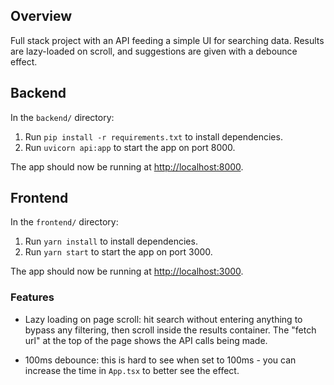 ## Overview

Full stack project with an API feeding a simple UI for searching data.
Results are lazy-loaded on scroll, and suggestions are given with a debounce effect.

## Backend

In the `backend/` directory:
1. Run `pip install -r requirements.txt` to install dependencies.
2. Run `uvicorn api:app` to start the app on port 8000.

The app should now be running at [http://localhost:8000](http://localhost:8000). 

## Frontend

In the `frontend/` directory:
1. Run `yarn install` to install dependencies.
2. Run `yarn start` to start the app on port 3000.

The app should now be running at [http://localhost:3000](http://localhost:3000).

### Features

- Lazy loading on page scroll: 
    hit search without entering anything to bypass any filtering, then
    scroll inside the results container. The "fetch url" at the top of the
    page shows the API calls being made.

- 100ms debounce: this is hard to see when set to 100ms - you can increase
    the time in `App.tsx` to better see the effect.
